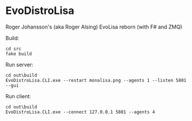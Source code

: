 # EvoDistroLisa
Roger Johansson's (aka Roger Alsing) EvoLisa reborn (with F# and ZMQ)

Build:
```
cd src
fake build
```

Run server:
```
cd out\build
EvoDistroLisa.CLI.exe --restart monalisa.png --agents 1 --listen 5801 --gui
```

Run client:
```
cd out\build
EvoDistroLisa.CLI.exe --connect 127.0.0.1 5801 --agents 4
```
